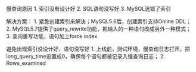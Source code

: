 慢查询原因
	1. 索引没有设计好
	2. SQL语句没写好
	3. MySQL选错了索引

解决方案：
	1. 紧急创建索引来解决；MySQL5.6后，创建索引支持Online DDL；
	2. MySQL5.7提供了query_rewrite功能，把输入的一种语句改成另外一种模式；
	3. 查询重写功能，语句加上force index


避免出现索引没设计好、语句没写好
	1. 上线前，测试环境，慢查询日志打开，把long_query_time设置成0，确保每个语句都被记录入慢查询日志；
	2. Rows_examined
